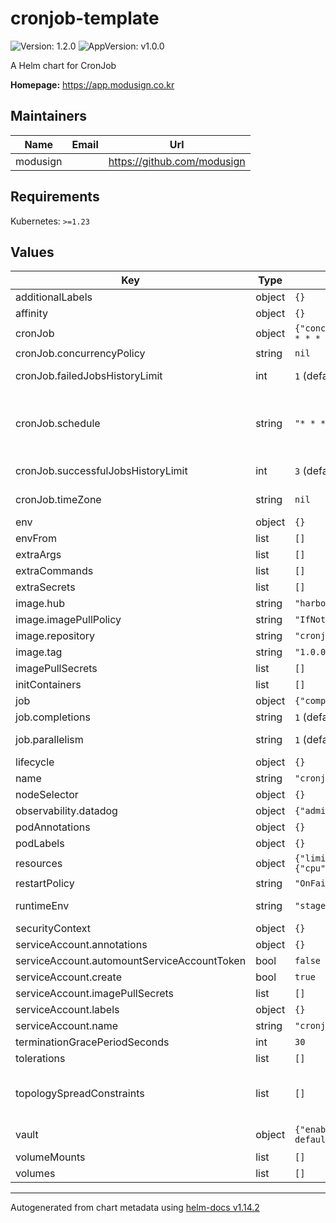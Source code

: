 # cronjob-template

![Version: 1.2.0](https://img.shields.io/badge/Version-1.2.0-informational?style=flat-square) ![AppVersion: v1.0.0](https://img.shields.io/badge/AppVersion-v1.0.0-informational?style=flat-square)

A Helm chart for CronJob

**Homepage:** <https://app.modusign.co.kr>

## Maintainers

| Name | Email | Url |
| ---- | ------ | --- |
| modusign |  | <https://github.com/modusign> |

## Requirements

Kubernetes: `>=1.23`

## Values

| Key | Type | Default | Description |
|-----|------|---------|-------------|
| additionalLabels | object | `{}` | Common labels for the all resources |
| affinity | object | `{}` |  |
| cronJob | object | `{"concurrencyPolicy":null,"failedJobsHistoryLimit":1,"schedule":"* * * * *","successfulJobsHistoryLimit":3,"timeZone":null}` | CronJob resource configuration |
| cronJob.concurrencyPolicy | string | `nil` | Either: `Allow`, `Forbid` or `Replace` |
| cronJob.failedJobsHistoryLimit | int | `1` (defaults to 1 if not specified) | Number that specifies the desired number of failed finished jobs the cron job should be run with. |
| cronJob.schedule | string | `"* * * * *"` | refer https://kubernetes.io/ko/docs/concepts/workloads/controllers/cron-jobs/#%ED%81%AC%EB%A1%A0-%EC%8A%A4%EC%BC%80%EC%A4%84-%EB%AC%B8%EB%B2%95 |
| cronJob.successfulJobsHistoryLimit | int | `3` (defaults to 3 if not specified) | Number that specifies the desired number of successful finished jobs the cron job should be run with. |
| cronJob.timeZone | string | `nil` | Available timezone evalues are listed in https://en.wikipedia.org/wiki/List_of_tz_database_time_zones |
| env | object | `{}` | Environment variables to pass to all deployed Deployments |
| envFrom | list | `[]` | envfrom in server deployment |
| extraArgs | list | `[]` | Additional command line arguments to pass to the job container |
| extraCommands | list | `[]` | Additional command line arguments to pass to the job container |
| extraSecrets | list | `[]` | extra secrets to pass to server |
| image.hub | string | `"harbor.modusign.co.kr/modusign"` | hub applied to all deployments |
| image.imagePullPolicy | string | `"IfNotPresent"` | imagePullPolicy applied to all deployments |
| image.repository | string | `"cronjob-template"` | repository applied to all deployments |
| image.tag | string | `"1.0.0"` | global image tag |
| imagePullSecrets | list | `[]` | Secrets with credentials to pull images from a private registry |
| initContainers | list | `[]` | Init containers to add to the application server pod |
| job | object | `{"completions":null,"parallelism":null}` | Job resource configuration which is created by CronJob |
| job.completions | string | `1` (defaults to 1 if not specified) | Number of successful finished jobs to retain. |
| job.parallelism | string | `1` (defaults to 1 if not specified) | Specifies the maximum desired number of pods running at the same time |
| lifecycle | object | `{}` | Specify postStart and preStop lifecycle hooks for your container |
| name | string | `"cronjob-template"` | name |
| nodeSelector | object | `{}` | Default node selector for all components |
| observability.datadog | object | `{"admissionController":{"enabled":false}}` | inject datadog admission controller env label |
| podAnnotations | object | `{}` | Annotations for the all deployed pods |
| podLabels | object | `{}` | Labels for the all deployed pods |
| resources | object | `{"limits":{"cpu":"800m","memory":"1600Mi"},"requests":{"cpu":"400m","memory":"800Mi"}}` | Resource limits and requests for the server |
| restartPolicy | string | `"OnFailure"` |  |
| runtimeEnv | string | `"stage"` | Runtime env for app.kubernetes.io/env, env, tags.datadoghq.com/env labels |
| securityContext | object | `{}` | Security context for container |
| serviceAccount.annotations | object | `{}` | Annotations applied to created service account |
| serviceAccount.automountServiceAccountToken | bool | `false` | Automount API credentials for the Service Account |
| serviceAccount.create | bool | `true` | Create server service account |
| serviceAccount.imagePullSecrets | list | `[]` | Image pull Secrets for the Service Account |
| serviceAccount.labels | object | `{}` | Labels applied to created service account |
| serviceAccount.name | string | `"cronjob-template"` | Server service account name |
| terminationGracePeriodSeconds | int | `30` | terminationGracePeriodSeconds for container lifecycle hook |
| tolerations | list | `[]` | Default tolerations for all components |
| topologySpreadConstraints | list | `[]` | Default [TopologySpreadConstraints] rules for all components # Ref: https://kubernetes.io/docs/concepts/workloads/pods/pod-topology-spread-constraints/ # If labelSelector is left out, it will default to the labelSelector of the component |
| vault | object | `{"enabled":false,"path":"stage-default/application/${service}","secrets":{}}` | Secrets variables to pass to all deployed Deployments by argocd vault plugin |
| volumeMounts | list | `[]` | Additional volumeMounts to the application server main container |
| volumes | list | `[]` | Additional volumes to the application server pod |

----------------------------------------------
Autogenerated from chart metadata using [helm-docs v1.14.2](https://github.com/norwoodj/helm-docs/releases/v1.14.2)
